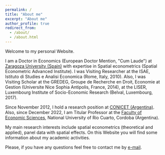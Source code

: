 ```yaml
---
permalink: /
title: "About me"
excerpt: "About me"
author_profile: true
redirect_from: 
  - /about/
  - /about.html
---
```


Welcome to my personal Website. 

I am a Doctor in Economics (European Doctor Mention, "Cum Laude") at [Zaragoza University (Spain)](https://escueladoctorado.unizar.es/) with expertise in Spatial econometrics (Spatial Econometric Advanced Institute). I was Visiting Researcher at the ISAE, Istituto di Studies e Analisi Economica (Rome, Italy, 2010). Also, I was Visiting Scholar at the GREDEG, Groupe de Recherche en Droit, Economie at Gestion (Universite Nice Sophia Antipolis, France, 2014), at the LISER, Luxembourg Institute of Socio-Economic Research (Belval, Luxembourg, 2017).  

Since November 2012, I hold a research position at [CONICET (Argentina)](https://www.conicet.gov.ar/). Also, since December 2022, I am Titular Professor at the [Faculty of Economic Sciences](https://www.eco.unrc.edu.ar/), National University of Rio Cuarto, Cordoba (Argentina). 

My main research interests include spatial econometrics (theoretical and applied), panel data with spatial effects. On this Website you will find some information about my academic activities.

Please, if you have any questions feel free to contact me by [e-mail](mherreragomez@gmail.com).
